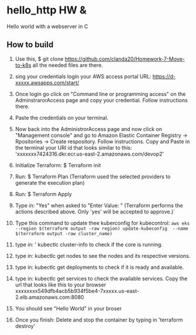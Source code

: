 # hello_http HW &
Hello world with a webserver in C


## How to build
1. Use this, $ git clone https://github.com/clanda20/Homework-7-Move-to-k8s all the needed files are there.
2. sing your credentials login your AWS access portal URL: https://d-xxxxx.awsapps.com/start/
3. Once login go click on "Command line or programming access" on the AdminstrarorAccess page and copy your credential. Follow instructions there.
4. Paste the credentials on your terminal.
5. Now back into the AdministrorAccess page and now click on "Management console" and go to Amazon Elastic Container Registry -> Rpositories -> Create respository. Follow instructions.
Copy and Paste in the terminal your URI id that looks similar to this: 'xxxxxxx7424316.dkr.ecr.us-east-2.amazonaws.com/devop2'

6.  Initialize Terraform:  $ Terraform init
7.  Run: $ Terraform Plan  (Terraform used the selected providers to generate the execution plan)
8.  Run: $ Terraform Apply
9.  Type in: "Yes"  when asked to "Enter Value: "  (Terraform  performs the actions described above. Only 'yes' will be accepted to approve.)`
10.  Type this command to update thee kuberconfig for kubecontrol: `aws eks --region $(terraform output -raw region) update-kubeconfig  --name $(terraform output -raw cluster_name)`
11.  type in: ' kubectlc cluster-info to check if the core is running.
12. type in: kubectlc get nodes to see the nodes and its respective versions. 
13. type in: kubectlc get deployments  to check if it is ready and available.
14. type in: kubectlc get services  to check the available services. Copy the url that looks like this to your browser xxxxxxxx549dfb4acb5b934f5be4-7xxxxx.us-east-2.elb.amazonaws.com:8080
15.  You should see "Hello World" in your broser
16.  Once you finish: Delete and stop the container by typing in 'terraform destroy'

